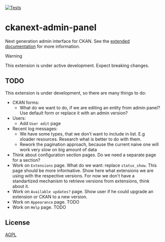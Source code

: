 
[![Tests](https://github.com/DataShades/ckanext-admin-panel/workflows/Tests/badge.svg?branch=main)](https://github.com/DataShades/ckanext-admin-panel/actions)

# ckanext-admin-panel

Next generation admin interface for CKAN. See the [extended documentation](https://datashades.github.io/ckanext-admin-panel/) for more information.

> [!WARNING]
> This extension is under active development. Expect breaking changes.

## TODO
This extension is under development, so there are many things to do:

- CKAN forms:
	 - What do we want to do, if we are editing an entity from admin panel? Use default form or replace it with an admin version?
- Users:
	 - Add `User edit` page
- Recent log messages:
	 - We have  some types, that we don't want to include in list. E.g xloader resources. Research what is better to do with them.
	 - Rework the pagination approach, because the current naive one will work very slow on big amount of data
- Think about configuration section pages. Do we need a separate page for a section?
- Work on `Extensions` page. What do we want: replace `status_show`. This page should be more informative. Show here what extensions we are using with the respective versions. For now we don't have a standartized mechanism to retrieve versions from extensions, think about it.
- Work on `Available updates?` page. Show user if he could upgrade an extension or CKAN to a new version.
- Work on `Appearance` page. TODO
- Work on `Help` page. TODO

## License

[AGPL](https://www.gnu.org/licenses/agpl-3.0.en.html)
